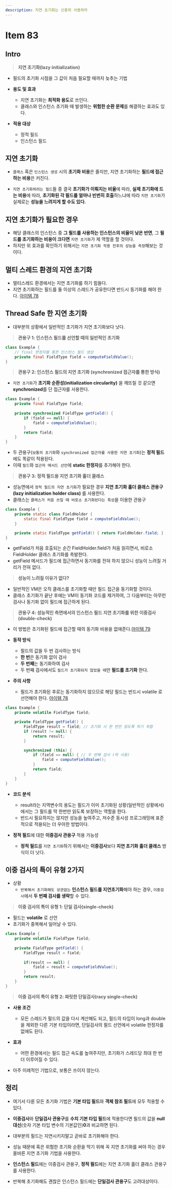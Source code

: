 ```yaml
---
description: 지연 초기화는 신중히 사용하라
---
```


# Item 83

## Intro

> **지연 초기화(lazy initialization)**

- 필드의 초기화 시점을 그 값이 처음 필요할 때까지 늦추는 기법

- **용도 및 효과**
	- 지연 초기화는 **최적화 용도**로 쓰인다.
	- 클래스와 인스턴스 초기화 때 발생하는 **위험한 순환 문제**를 해결하는 효과도 있다.

- **적용 대상**
	- 정적 필드
	- 인스턴스 필드

## 지연 초기화 

- `클래스` 혹은 `인스턴스 생성` 시의 **초기화 비용**은 줄지만, 지연 초기화하는 **필드에 접근하는 비용**은 커진다.

- `지연 초기화하려는 필드`들 중 결국 **초기화가 이뤄지는 비율**에 따라, **실제 초기화에 드는 비용**에 따라,
  **초기화된 각 필드를 얼마나 빈번히 호출**하느냐에 따라 `지연 초기화`가 실제로는 **성능을 느려지게 할 수도 있다.**
  
## 지연 초기화가 필요한 경우

- 해당 클래스의 인스턴스 중 **그 필드를 사용하는 인스턴스의 비율이 낮은 반면**, 
  그 **필드를 초기화하는 비용이 크다면** `지연 초기화`가 제 역할을 할 것이다.
- 하지만 위 효과를 확인하기 위해서는 `지연 초기화 작용 전후의 성능을 측정`해보는 것이다.

## 멀티 스레드 환경의 지연 초기화

- 멀티스레드 환경에서는 지연 초기화를 하기 힘들다.
- 지연 초기화하는 필드를 둘 이상의 스레드가 공유한다면 반드시 동기화를 해야 한다. [아이템 78]()

## Thread Safe 한 지연 초기화

- 대부분의 상황에서 일반적인 초기화가 지연 초기화보다 낫다.

> **관용구 1: 인스턴스 필드를 선언할 때의 일반적인 초기화**

```java
class Example {
    // final 한정자를 통한 인스턴스 필드 생성
    private final FieldType field = computeFieldValue();
}
```

> **관용구 2: 인스턴스 필드의 지연 초기화 (synchronized 접근자를 통한 방식)**

- `지연 초기화`가 **초기화 순환성(initialization circularity)** 을 깨뜨릴 것 같으면 **synchronized**를 단 접근자를 사용한다.

```java
class Example {
    private final FieldType field;
    
    private synchronized FieldType getField() {
        if (field == null) {
            field = computeFieldValue();
        }
        return field;
    }
}
```

- 두 관용구(`보통의 초기화`와 `synchronized 접근자를 사용한 지연 초기화`)는 **정적 필드**에도 똑같이 적용된다.
- 이때 `필드`와 `접근자 메서드 선언`에 **static 한정자**를 추가해야 한다.

> **관용구 3: 정적 필드용 지연 초기화 홀더 클래스**

- 성능면에서 `정적 필드의 지연 초기화`가 필요한 경우 **지연 초기화 홀더 클래스 관용구(lazy initialization holder class)** 를 사용한다.
- 클래스는 `클래스가 처음 쓰일 때 비로소 초기화된다는 특성`을 이용한 관용구

```java
class Example {
    private static class FieldHolder {
        static final FieldType field = computeFieldValue();
    }

    private static FieldType getField() { return FieldHolder.field; }
}
```

- getField가 처음 호출되는 순간 FieldHolder.field가 처음 읽히면서, 비로소 FieldHolder 클래스 초기화를 촉발한다.
- getField 메서드가 필드에 접근하면서 동기화를 전혀 하지 않으니 성능이 느려질 거리가 전혀 없다.

> **성능이 느려질 이유가 없다?**

- 일반적인 VM은 오직 클래스를 초기화할 때만 필드 접근을 동기화할 것이다.
- 클래스 초기화가 끝난 후에는 VM이 동기화 코드를 제거하여, 그 다음부터는 아무런 검사나 동기화 없이 필드에 접근하게 된다.


> **관용구 4: 성능적인 측면에서의 인스턴스 필드 지연 초기화를 위한 이중검사(double-check)**

- 이 방법은 초기화된 필드에 접근할 때의 동기화 비용을 없애준다.[아이템 79]()

- **동작 방식**
	- 필드의 값을 두 번 검사하는 방식
	- **한 번**은 동기화 없이 검사
	- **두 번째**는 동기화하여 검사
	- 두 번째 검사에서도 `필드가 초기화되지 않았을 때`만 **필드를 초기화** 한다.

- **주의 사항**
	- 필드가 초기화된 후로는 동기화하지 않으므로 해당 필드는 반드시 volatile 로 선언해야 한다. [아이템 78]()

```java
class Example {
    private volatile FieldType field;

    private FieldType getField() {
        FieldType result = field; // 초기화 시 한 번만 읽도록 하기 위함
        if (result != null) {
            return result;
        }

        synchronized (this) {
            if (field == null) { // 두 번째 검사 (락 사용)
                field = computeFieldValue();
            }
            return field;
        }
    }
}
```

- **코드 분석**
	- result라는 지역변수의 용도는 필드가 이미 초기화된 상황(일반적인 상황에서)에서는 그 필드를 딱 한번만 읽도록 보장하는 역할을 한다.
	- 반드시 필요하지는 않지만 성능을 높여주고, 저수준 동시성 프로그래밍에 표준적으로 적용되는 더 우아한 방법이다.
	
- **정적 필드**에 대한 **이중검사 관용구** 적용 가능성
	- **정적 필드**를 `지연 초기화`하기 위해서는 **이중검사**보다 **지연 초기화 홀더 클래스** 방식이 더 낫다.
	
## 이중 검사의 특이 유형 2가지

- 상황
	- `반복해서 초기화해도 상관없는` **인스턴스 필드를 지연초기화**해야 하는 경우, `이중검사`에서 **두 번째 검사를 생략**할 수 있다.
	
> **이중 검사의 특이 유형 1: 단일 검사(single-check)**

- 필드는 **volatile** 로 선언
- 초기화가 중복해서 일어날 수 있다.

```java
class Example {
    private volatile FieldType field;
    
    private FieldType getField() {
        FieldType result = field;
        
        if(result == null) {
            field = result = computeFieldValue();
        }
        return result;
    }
}
```

> **이중 검사의 특이 유형 2: 짜릿한 단일검사(racy single-check)** 

- **사용 조건**
	- 모든 스레드가 필드의 값을 다시 계산해도 되고, 필드의 타입이 long과 double을 제외한 다른 기본 타입이라면, 단일검사의 필드 선언에서 volatile 한정자를 없애도 된다.

- **효과**
	- 어떤 환경에서는 필드 접근 속도를 높여주지만, 초기화가 스레드당 최대 한 번 더 이루어질 수 있다.

- 아주 이례적인 기법으로, 보통은 쓰이지 않는다.


## 정리

- 여기서 다룬 모든 초기화 기법은 **기본 타입 필드**와 **객체 참조 필드**에 모두 적용할 수 있다.
- **이중검사**와 **단일검사 관용구**를 **수치 기본 타입 필드**에 적용한다면 필드의 값을 **null 대신**(숫자 기본 타입 변수의 기본값인)**0**과 비교하면 된다.

- 대부분의 필드는 지연시키지말고 곧바로 초기화해야 한다.
- 성능 때문에 혹은 위험한 초기화 순환을 막기 위해 꼭 지연 초기화를 써야 하는 경우 올바른 지연 초기화 기법을 사용한다.
- **인스턴스 필드**에는 이중검사 관용구, **정적 필드**에는 지연 초기화 홀더 클래스 관용구를 사용한다.
- 반복해 초기화해도 괜찮은 인스턴스 필드에는 **단일검사 관용구**도 고려대상이다.
